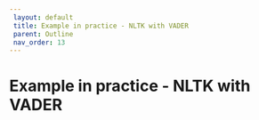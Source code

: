 ```yaml
---
 layout: default
 title: Example in practice - NLTK with VADER
 parent: Outline
 nav_order: 13
---
```

# Example in practice - NLTK with VADER

